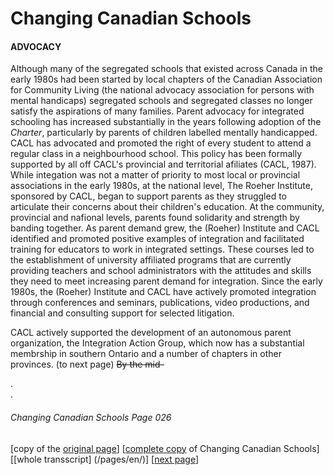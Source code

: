 # Changing Canadian Schools
#### ADVOCACY
Although many of the segregated schools that existed across
Canada in the early 1980s had been started by local chapters
of the Canadian Association for Community Living (the national
advocacy association for persons with mental handicaps) 
segregated schools and segregated classes no longer satisfy
the aspirations of many families. Parent advocacy for integrated
schooling has increased substantially in the years following
adoption of the *Charter*, particularly by parents of children
labelled mentally handicapped. CACL has advocated and promoted
the right of every student to attend a regular class in a
neighbourhood school. This policy has been formally supported
by all off CACL's provincial and territorial afiliates (CACL, 1987).
While integation was not a matter of priority to most local
or provincial associations in the early 1980s, at the national
level, The Roeher Institute, sponsored by CACL, began to support
parents as they struggled to articulate their concerns about
their children's education. At the community, provincial and
nafional levels, parents found solidarity and strength by banding
together. As parent demand grew, the (Roeher) Institute and
CACL identified and promoted positive examples of integration
and facilitated training for educators to work in integrated settings.
These courses led to the establishment of university affiliated
programs that are currently providing teachers and school
administrators with the attitudes and skills they need to meet
increasing parent demand for integration. Since the early 1980s,
the (Roeher) Institute and CACL have actively promoted integration
through conferences and seminars, publications, video productions,
and financial and consulting support for selected litigation.  

CACL actively supported the development of an autonomous parent
organization, the Integration Action Group, which now has a
substantial membrship in southern Ontario and a number of chapters
in other provinces. (to next page) ~~By the mid-~~

.  
.  

###### Changing Canadian Schools Page 026

[copy of the [original page](/copies-from-original/CCS026.png)]
[[complete copy](/copies-from-original/BestCopy_Changing_Canadian_Schools_Perspectives_on_Disability_and_Inclusion.pdf) of Changing Canadian Schools]
[[whole transscript] (/pages/en/)]
[[next page](Changing_Canadian_Schools-027)]
